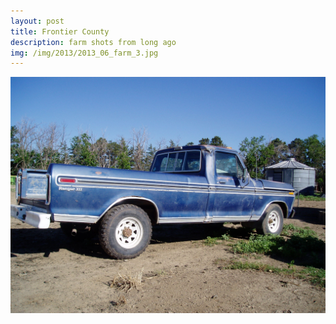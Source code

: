 ```yaml
---
layout: post
title: Frontier County
description: farm shots from long ago
img: /img/2013/2013_06_farm_3.jpg
---
```



<div class="img_row">
	<img class="col three" src="/img/2013_06_farm_1.jpg" alt="" title="example image"/>
</div>
<!-- <div class="col three caption">
	This image can also have a caption. It's like magic. 
</div> -->

<div class="img_row">
	<img class="col three" src="{{ site.baseurl }}/img/2013/2013_06_farm_2.jpg" alt="" title="example image"/>
</div>
<!-- <div class="col three caption">
	This image can also have a caption. It's like magic. 
</div> -->

<div class="img_row">
	<img class="col three" src="{{ site.baseurl }}/img/2013/2013_06_farm_3.jpg" alt="" title="example image"/>
</div>
<!-- <div class="col three caption">
	This image can also have a caption. It's like magic. 
</div> -->

<div class="img_row">
	<img class="col three" src="{{ site.baseurl }}/img/2013/2013_06_farm_4.jpg" alt="" title="example image"/>
</div>
<!-- <div class="col three caption">
	This image can also have a caption. It's like magic. 
</div> -->

<div class="img_row">
	<img class="col three" src="{{ site.baseurl }}/img/2013/2013_06_farm_5.jpg" alt="" title="example image"/>
</div>
<!-- <div class="col three caption">
	This image can also have a caption. It's like magic. 
</div> -->
